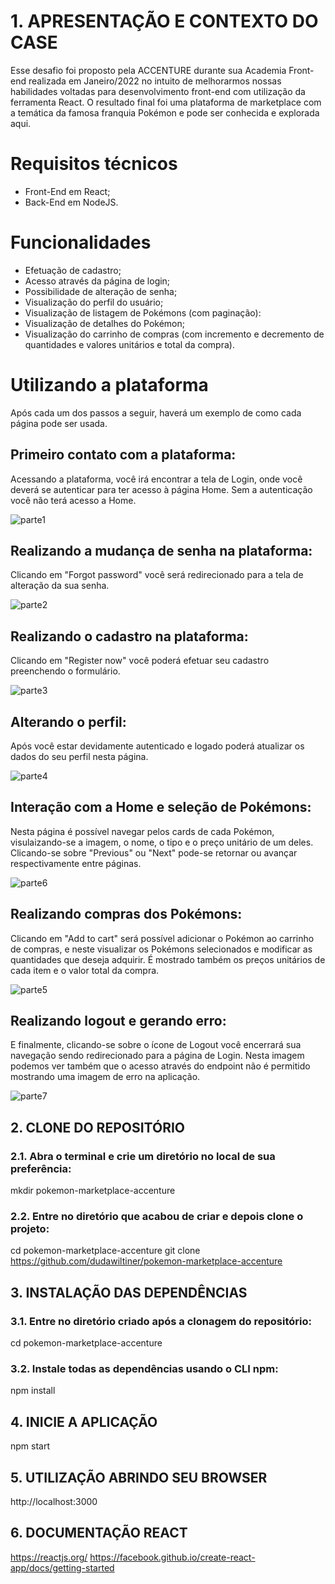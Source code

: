 # 1. APRESENTAÇÃO E CONTEXTO DO CASE

Esse desafio foi proposto pela ACCENTURE durante sua Academia Front-end realizada em Janeiro/2022 no intuito de melhorarmos nossas habilidades voltadas para desenvolvimento front-end com utilização da ferramenta React. O resultado final foi uma plataforma de marketplace com a temática da famosa franquia Pokémon e pode ser conhecida e explorada aqui.

# Requisitos técnicos
- Front-End em React;
- Back-End em NodeJS.

# Funcionalidades
- Efetuação de cadastro;
- Acesso através da página de login;
- Possibilidade de alteração de senha;
- Visualização do perfil do usuário; 
- Visualização de listagem de Pokémons (com paginação):
- Visualização de detalhes do Pokémon;
- Visualização do carrinho de compras (com incremento e decremento de quantidades e valores unitários e total da compra).

# Utilizando a plataforma

Após cada um dos passos a seguir, haverá um exemplo de como cada página pode ser usada.

## Primeiro contato com a plataforma:

Acessando a plataforma, você irá encontrar a tela de Login, onde você deverá se autenticar para ter acesso à página Home. Sem a autenticação você não terá acesso a Home.

![parte1](https://user-images.githubusercontent.com/74082153/152455205-ed3ab1d1-2574-421e-93dd-1fa0ebe45da9.gif)

## Realizando a mudança de senha na plataforma:

Clicando em "Forgot password" você será redirecionado para a tela de alteração da sua senha.

![parte2](https://user-images.githubusercontent.com/74082153/152455544-b100d5fc-1446-4d0a-8d03-60a41b7b0fec.gif)

## Realizando o cadastro na plataforma:

Clicando em "Register now" você poderá efetuar seu cadastro preenchendo o formulário.

![parte3](https://user-images.githubusercontent.com/74082153/152455560-360e1ca0-185e-45e0-b2d3-63ae701fb578.gif)

## Alterando o perfil:

Após você estar devidamente autenticado e logado poderá atualizar os dados do seu perfil nesta página.

![parte4](https://user-images.githubusercontent.com/74082153/152455574-7ef0300f-c63f-42da-8568-f34750c2175d.gif)

## Interação com a Home e seleção de Pokémons:

Nesta página é possível navegar pelos cards de cada Pokémon, visulaizando-se a imagem, o nome, o tipo e o preço unitário de um deles. Clicando-se sobre "Previous" ou "Next" pode-se retornar ou avançar respectivamente entre páginas.

![parte6](https://user-images.githubusercontent.com/74082153/152455606-d7a4da09-44d1-4057-a43e-1e554daeef61.gif)

## Realizando compras dos Pokémons:

Clicando em "Add to cart" será possível adicionar o Pokémon ao carrinho de compras, e neste visualizar os Pokémons selecionados e modificar as quantidades que deseja adquirir. É mostrado também os preços unitários de cada item e o valor total da compra.

![parte5](https://user-images.githubusercontent.com/74082153/152455593-534397ff-3a89-47da-8a3a-5335be1d2087.gif)

## Realizando logout e gerando erro:

E finalmente, clicando-se sobre o ícone de Logout você encerrará sua navegação sendo redirecionado para a página de Login. Nesta imagem podemos ver também que o acesso através do endpoint não é permitido mostrando uma imagem de erro na aplicação.

![parte7](https://user-images.githubusercontent.com/74082153/152455641-8ba23f3b-b4c6-47c7-9a1c-5d753c6ab320.gif)

## 2. CLONE DO REPOSITÓRIO

### 2.1. Abra o terminal e crie um diretório no local de sua preferência:
mkdir pokemon-marketplace-accenture

### 2.2. Entre no diretório que acabou de criar e depois clone o projeto:
cd pokemon-marketplace-accenture
git clone https://github.com/dudawiltiner/pokemon-marketplace-accenture

## 3. INSTALAÇÃO DAS DEPENDÊNCIAS

### 3.1. Entre no diretório criado após a clonagem do repositório:
cd pokemon-marketplace-accenture

### 3.2. Instale todas as dependências usando o CLI npm:
npm install

## 4. INICIE A APLICAÇÃO
npm start

## 5. UTILIZAÇÃO ABRINDO SEU BROWSER
http://localhost:3000

## 6. DOCUMENTAÇÃO REACT
https://reactjs.org/
https://facebook.github.io/create-react-app/docs/getting-started
